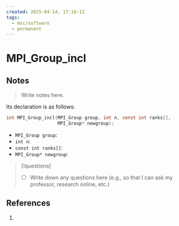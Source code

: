 ```yaml
---
created: 2025-04-14, 17:16:12
tags:
  - msc/software
  - permanent
---
```

# MPI_Group_incl

## Notes

> Write notes here.

Its declaration is as follows:

```c
int MPI_Group_incl(MPI_Group group, int n, const int ranks[],
                   MPI_Group* newgroup);
```

- `MPI_Group group`:
- `int n`:
- `const int ranks[]`:
- `MPI_Group* newgroup`:

> [!questions]
> - [ ] Write down any questions here (e.g., so that I can ask my professor, research online, etc.)

## References

1. 
